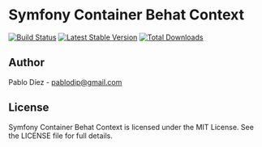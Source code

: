# Symfony Container Behat Context

[![Build Status](https://secure.travis-ci.org/pablodip/symfony-container-behat-context.png)](http://travis-ci.org/pablodip/symfony-container-behat-context) [![Latest Stable Version](https://poser.pugx.org/pablodip/felpado/v/stable.png)](https://packagist.org/packages/pablodip/symfony-container-behat-context) [![Total Downloads](https://poser.pugx.org/pablodip/symfony-container-behat-context/downloads.png)](https://packagist.org/packages/pablodip/symfony-container-behat-context)

## Author

Pablo Díez - <pablodip@gmail.com>

## License

Symfony Container Behat Context is licensed under the MIT License. See the LICENSE file for full details.
